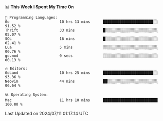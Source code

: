 <!--START_SECTION:waka-->
📊 **This Week I Spent My Time On** 

```text
💬 Programming Languages: 
Go                       10 hrs 13 mins      ███████████████████████░░   91.52 % 
Thrift                   33 mins             █░░░░░░░░░░░░░░░░░░░░░░░░   05.07 % 
SQL                      16 mins             █░░░░░░░░░░░░░░░░░░░░░░░░   02.41 % 
Lua                      5 mins              ░░░░░░░░░░░░░░░░░░░░░░░░░   00.76 % 
go.mod                   0 secs              ░░░░░░░░░░░░░░░░░░░░░░░░░   00.13 % 

🔥 Editors: 
GoLand                   10 hrs 25 mins      ███████████████████████░░   93.36 % 
Neovim                   44 mins             ██░░░░░░░░░░░░░░░░░░░░░░░   06.64 % 

💻 Operating System: 
Mac                      11 hrs 10 mins      █████████████████████████   100.00 % 
```


 Last Updated on 2024/07/11 01:17:14 UTC
<!--END_SECTION:waka-->
